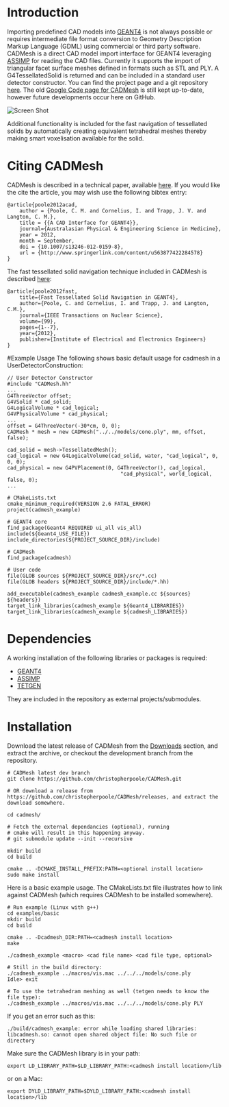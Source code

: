 # Introduction
Importing predefined CAD models into [GEANT4](http://www.geant4.org/geant4/) is not always possible or requires intermediate file format conversion to Geometry Description Markup Language (GDML) using commercial or third party software.
CADMesh is a direct CAD model import interface for GEANT4 leveraging [ASSIMP](http://assimp.sourceforge.net/) for reading the CAD files.
Currently it supports the import of triangular facet surface meshes defined in formats such as STL and PLY. A G4TessellatedSolid is returned and can be included in a standard user detector constructor.
You can find the project page and a git repository [here](https://github.com/christopherpoole/CADMesh).
The old [Google Code page for CADMesh](http://code.google.com/p/cadmesh/) is still kept up-to-date, however future developments occur here on GitHub.

![Screen Shot](https://raw.github.com/christopherpoole/CADMesh/master/screenshot.png)

Additional functionality is included for the fast navigation of tessellated solids by automatically creating equivalent tetrahedral meshes thereby making smart voxelisation available for the solid.

# Citing CADMesh
CADMesh is described in a technical paper, available [here](http://www.christopherpoole.net/publications/a-cad-interface-for-geant4.html). If you would like the cite the article, you may wish use the following bibtex entry:

    @article{poole2012acad,
        author = {Poole, C. M. and Cornelius, I. and Trapp, J. V. and Langton, C. M.},
        title = {{A CAD Interface for GEANT4}},
        journal={Australasian Physical & Engineering Science in Medicine},
        year = 2012,
        month = September,
        doi = {10.1007/s13246-012-0159-8},
        url = {http://www.springerlink.com/content/u563877422284578}
    }

The fast tessellated solid navigation technique included in CADMesh is described [here](http://www.christopherpoole.net/publications/fast-tessellated-solid-navigation-in-geant4.html):

    @article{poole2012fast,
        title={Fast Tessellated Solid Navigation in GEANT4},
        author={Poole, C. and Cornelius, I. and Trapp, J. and Langton, C.M.},
        journal={IEEE Transactions on Nuclear Science},
        volume={99},
        pages={1--7},
        year={2012},
        publisher={Institute of Electrical and Electronics Engineers}
    }

#Example Usage
The following shows basic default usage for cadmesh in a UserDetectorConstruction:

    // User Detector Constructor
    #include "CADMesh.hh"
    ...
    G4ThreeVector offset;
    G4VSolid * cad_solid;
    G4LogicalVolume * cad_logical;
    G4VPhysicalVolume * cad_physical;
    ...
    offset = G4ThreeVector(-30*cm, 0, 0);
    CADMesh * mesh = new CADMesh("../../models/cone.ply", mm, offset, false);

    cad_solid = mesh->TessellatedMesh();
    cad_logical = new G4LogicalVolume(cad_solid, water, "cad_logical", 0, 0, 0);
    cad_physical = new G4PVPlacement(0, G4ThreeVector(), cad_logical,
                                         "cad_physical", world_logical, false, 0);
    ...

    # CMakeLists.txt
    cmake_minimum_required(VERSION 2.6 FATAL_ERROR)
    project(cadmesh_example)

    # GEANT4 core
    find_package(Geant4 REQUIRED ui_all vis_all)
    include(${Geant4_USE_FILE})
    include_directories(${PROJECT_SOURCE_DIR}/include)

    # CADMesh
    find_package(cadmesh)

    # User code
    file(GLOB sources ${PROJECT_SOURCE_DIR}/src/*.cc)
    file(GLOB headers ${PROJECT_SOURCE_DIR}/include/*.hh)

    add_executable(cadmesh_example cadmesh_example.cc ${sources} ${headers})
    target_link_libraries(cadmesh_example ${Geant4_LIBRARIES})
    target_link_libraries(cadmesh_example ${cadmesh_LIBRARIES})

# Dependencies
A working installation of the following libraries or packages is required:
 * [GEANT4](http:/geant4.org/geant4/)
 * [ASSIMP](http://assimp.sourceforge.net/)
 * [TETGEN](http://tetgen.org/)

They are included in the repository as external projects/submodules.

# Installation
Download the latest release of CADMesh from the [Downloads](https://github.com/christopherpoole/CADMesh/releases) section, and extract the archive, or checkout the development branch from the repository.

    # CADMesh latest dev branch
    git clone https://github.com/christopherpoole/CADMesh.git

    # OR download a release from https://github.com/christopherpoole/CADMesh/releases, and extract the download somewhere.
    
    cd cadmesh/
    
    # Fetch the external dependancies (optional), running
    # cmake will result in this happening anyway.
    # git submodule update --init --recursive

    mkdir build
    cd build

    cmake .. -DCMAKE_INSTALL_PREFIX:PATH=<optional install location>
    sudo make install

Here is a basic example usage. The CMakeLists.txt file illustrates how to link against CADMesh (which requires CADMesh to be installed somewhere).

    # Run example (Linux with g++)
    cd examples/basic
    mkdir build
    cd build

    cmake .. -Dcadmesh_DIR:PATH=<cadmesh install location> 
    make

    ./cadmesh_example <macro> <cad file name> <cad file type, optional>
    
    # Still in the build directory:
    ./cadmesh_example ../macros/vis.mac ../../../models/cone.ply
    Idle> exit

    # To use the tetrahedram meshing as well (tetgen needs to know the file type):
    ./cadmesh_example ../macros/vis.mac ../../../models/cone.ply PLY

If you get an error such as this:

    ./build/cadmesh_example: error while loading shared libraries: libcadmesh.so: cannot open shared object file: No such file or directory

Make sure the CADMesh library is in your path:

    export LD_LIBRARY_PATH=$LD_LIBRARY_PATH:<cadmesh install location>/lib

or on a Mac:
    
    export DYLD_LIBRARY_PATH=$DYLD_LIBRARY_PATH:<cadmesh install location>/lib

